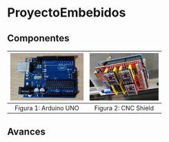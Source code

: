 # ProyectoEmbebidos

## Componentes

<img src="https://github.com/u201712431/ProyectoEmbebidos/blob/main/Imagenes/ArduinoUNO.jpg" width="170" height="110">    |    <img src="https://github.com/u201712431/ProyectoEmbebidos/blob/main/Imagenes/CNC-Shield.jpg" width="160" height="110">
:-------------------------------------------------------------------------------------------------------------------: | :-----------------------------------------------:
Figura 1: Arduino UNO | Figura 2: CNC Shield
## Avances
